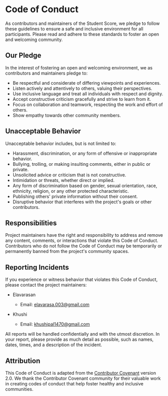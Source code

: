 
# Code of Conduct

As contributors and maintainers of the Student Score, we pledge to follow these guidelines to ensure a safe and inclusive environment for all participants. Please read and adhere to these standards to foster an open and welcoming community.

## Our Pledge

In the interest of fostering an open and welcoming environment, we as contributors and maintainers pledge to:

- Be respectful and considerate of differing viewpoints and experiences.
- Listen actively and attentively to others, valuing their perspectives.
- Use inclusive language and treat all individuals with respect and dignity.
- Accept constructive criticism gracefully and strive to learn from it.
- Focus on collaboration and teamwork, respecting the work and effort of others.
- Show empathy towards other community members.

## Unacceptable Behavior

Unacceptable behavior includes, but is not limited to:

- Harassment, discrimination, or any form of offensive or inappropriate behavior.
- Bullying, trolling, or making insulting comments, either in public or private.
- Unsolicited advice or criticism that is not constructive.
- Intimidation or threats, whether direct or implied.
- Any form of discrimination based on gender, sexual orientation, race, ethnicity, religion, or any other protected characteristic.
- Publishing others' private information without their consent.
- Disruptive behavior that interferes with the project's goals or other contributors.

## Responsibilities

Project maintainers have the right and responsibility to address and remove any content, comments, or interactions that violate this Code of Conduct. Contributors who do not follow the Code of Conduct may be temporarily or permanently banned from the project's community spaces.

## Reporting Incidents

If you experience or witness behavior that violates this Code of Conduct, please contact the project maintainers:

- Elavarasan
  - Email: <elavarasa.003@gmail.com>

- Khushi
  - Email: <khushipal1470@gmail.com>

All reports will be handled confidentially and with the utmost discretion. In your report, please provide as much detail as possible, such as names, dates, times, and a description of the incident.

## Attribution

This Code of Conduct is adapted from the [Contributor Covenant](https://www.contributor-covenant.org/version/2/0/code_of_conduct/) version 2.0. We thank the Contributor Covenant community for their valuable work in creating codes of conduct that help foster healthy and inclusive communities.
